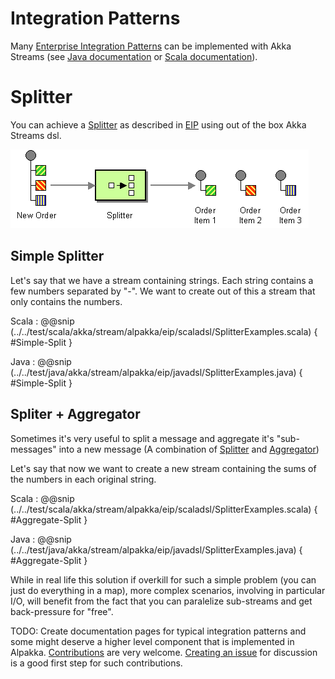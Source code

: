 # Integration Patterns

Many [Enterprise Integration Patterns](http://www.eaipatterns.com/toc.html) can be implemented with Akka Streams 
(see [Java documentation](http://doc.akka.io/docs/akka/2.4/java/stream/index.html) or [Scala documentation](http://doc.akka.io/docs/akka/2.4/scala/stream/index.html)).


# Splitter

You can achieve a [Splitter](http://www.enterpriseintegrationpatterns.com/patterns/messaging/Sequencer.html) as described in  [EIP](http://www.enterpriseintegrationpatterns.com) using out of the box Akka Streams dsl.

![Splitter](img/Sequencer.gif)

## Simple Splitter

Let's say that we have a stream containing strings. Each string contains a few numbers separated by "-". We want to create out of this a stream that only contains the numbers. 

Scala
: @@snip (../../test/scala/akka/stream/alpakka/eip/scaladsl/SplitterExamples.scala) { #Simple-Split }

Java
: @@snip (../../test/java/akka/stream/alpakka/eip/javadsl/SplitterExamples.java) { #Simple-Split }

## Spliter + Aggregator

Sometimes it's very useful to split a message and aggregate it's "sub-messages" into a new message (A combination of [Splitter](http://www.enterpriseintegrationpatterns.com/patterns/messaging/Sequencer.html) and [Aggregator](http://www.enterpriseintegrationpatterns.com/patterns/messaging/Aggregator.html)) 

Let's say that now we want to create a new stream containing the sums of the numbers in each original string. 


Scala
: @@snip (../../test/scala/akka/stream/alpakka/eip/scaladsl/SplitterExamples.scala) { #Aggregate-Split }

Java
: @@snip (../../test/java/akka/stream/alpakka/eip/javadsl/SplitterExamples.java) { #Aggregate-Split }

While in real life this solution if overkill for such a simple problem (you can just do everything in a map), more complex scenarios, involving in particular I/O, will benefit from the fact that you can paralelize sub-streams and get back-pressure for "free".


 
TODO: Create documentation pages for typical integration patterns and some might deserve a higher level component that is implemented in Alpakka. [Contributions](https://github.com/akka/alpakka/blob/master/CONTRIBUTING.md) are very welcome.
[Creating an issue](https://github.com/akka/alpakka/issues) for discussion is a good first step for such contributions.